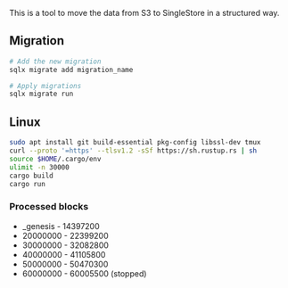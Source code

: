 This is a tool to move the data from S3 to SingleStore in a structured way.

## Migration

```bash
# Add the new migration
sqlx migrate add migration_name

# Apply migrations
sqlx migrate run
```


## Linux

```bash
sudo apt install git build-essential pkg-config libssl-dev tmux
curl --proto '=https' --tlsv1.2 -sSf https://sh.rustup.rs | sh
source $HOME/.cargo/env
ulimit -n 30000
cargo build
cargo run
```


### Processed blocks

- _genesis - 14397200
- 20000000 - 22399200
- 30000000 - 32082800
- 40000000 - 41105800
- 50000000 - 50470300
- 60000000 - 60005500 (stopped)
